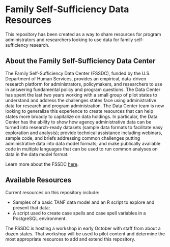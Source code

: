 # Family Self-Sufficiency Data Resources
This repository has been created as a way to share resources for program administrators and researchers looking to use data for family 
self-sufficiency research.

About the Family Self-Sufficiency Data Center
----------------------------------------------
The Family Self-Sufficiency Data Center (FSSDC), funded by the U.S. Department of Human Services, provides an empirical, data-driven research platform for 
administrators, policymakers, and researchers to use in answering fundamental policy and program questions. The Data Center has spent the last two years 
working with a small group of pilot states to understand and address the challenges states face using administrative data for research and program administration. 
The Data Center team is now looking to generalize this experience to create resources that can help states more broadly to capitalize on data holdings. In particular, 
the Data Center has the ability to show how agency administrative data can be turned into research-ready datasets (sample data formats to facilitate easy exploration 
and analysis); provide technical assistance including webinars, sample code, and briefs addressing common challenges putting administrative data into data model formats; 
and make publically available code in multiple languages that can be used to run common analyses on data in the data model format. 

Learn more about the FSSDC [here](http://harris.uchicago.edu/centers/fssdc).


Available Resources
-------------------
Current resources on this repository include:
- Samples of a basic TANF data model and an R script to explore and present that data;
- A script used to create case spells and case spell variables in a PostgreSQL environment.

The FSSDC is hosting a workshop in early October with staff from about a dozen states.  That workshop will be used to pilot content and determine the 
most appropriate resources to add and extend this repository.